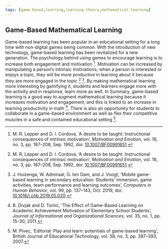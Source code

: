 ```yaml
---
tags: [game-based,learning,learning-theory,mathematical-learning]
---
```


## Game-Based Mathematical Learning

Game-based learning has been popular in an educational setting for a long time with non-digital games being common. With the introduction of new technology, game-based learning has been revitalized for a new generation. The psychology behind using games to encourage learning is to increase both engagement and motivation [^1]. Motivation can be increased by manipulating a person’s intrinsic motivations; when a person is interested or enjoys a topic, they will be more productive in learning about it because they are more engaged in the topic [^1]  [^2]. By making mathematical learning more interesting by gamifying it, students and learners engage more with the activity and in response, learn more as well. In Summary, game-based learning is a good way to augment mathematical learning because it increases motivation and engagement, and this is linked to an increase in learning productivity in math [^3]. There is also an opportunity for students to collaborate in a game-based environment as well as flex their competitive muscles in a safe and contained educational setting [^4].

[^1]: M. R. Lepper and D. I. Cordova, ‘A desire to be taught: Instructional consequences of intrinsic motivation’, _Motivation and Emotion_, vol. 16, no. 3, pp. 187–208, Sep. 1992, doi: [10.1007/BF00991651](https://doi.org/10.1007/BF00991651).
[^2]: J. Huizenga, W. Admiraal, G. ten Dam, and J. Voogt, ‘Mobile game-based learning in secondary education: Students’ immersion, game activities, team performance and learning outcomes’, _Computers in Human Behavior_, vol. 99, pp. 137–143, Oct. 2019, doi: [10.1016/j.chb.2019.05.020](https://doi.org/10.1016/j.chb.2019.05.020).
[^3]: B. Divjak and D. Tomić, ‘The Effect of Game-Based Learning on Academic Achievement Motivation of Elementary School Students', _Journal of Informational and Organizational Sciences_, vol. 35, no. 1, pp. 15–30, 2011.
[^4]: M. Pivec, ‘Editorial: Play and learn: potentials of game-based learning’, British Journal of Educational Technology, vol. 38, no. 3, pp. 387–393, 2007.